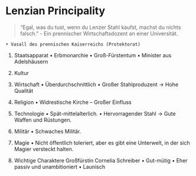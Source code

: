 # Lenzian Principality
> “Egal, was du tust, wenn du Lenzer Stahl kaufst, machst du nichts falsch.” - Ein prennischer Wirtschaftsdozent an einer Universität. 

    • Vasall des prennischen Kaiserreichs (Protektorat)
1. Staatsapparat
    • Erbmonarchie
    • Groß-Fürstentum
    • Minister aus Adelshäusern
2. Kultur

3. Wirtschaft
    • Überdurchschnittlich
    • Großer Stahlproduzent → Hohe Qualität
4. Religion
    • Widrestische Kirche – Großer Einfluss
5. Technologie
    • Spät-mittelalterlich.
    • Hervorragender Stahl → Gute Waffen und Rüstungen. 
6. Militär
    • Schwaches Militär.
7. Magie
    • Nicht öffentlich toleriert, aber es gibt eine Unterwelt, in der sich Magier versteckt halten. 
8. Wichtige Charaktere
Großfürstin Cornelia Schreiber
    • Gut-mütig
    • Eher passiv und unambitioniert
    • Launisch